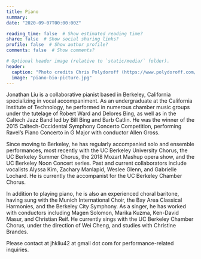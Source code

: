 ```yaml
---
title: Piano
summary:
date: "2020-09-07T00:00:00Z"

reading_time: false  # Show estimated reading time?
share: false  # Show social sharing links?
profile: false  # Show author profile?
comments: false  # Show comments?

# Optional header image (relative to `static/media/` folder).
header:
  caption: "Photo credits Chris Polydoroff (https://www.polydoroff.com/)"
  image: "piano-bio-picture.jpg"
---
```


Jonathan Liu is a collaborative pianist based in Berkeley, California specializing in vocal accompaniment. As an undergraduate at the California Institute of Technology, he performed in numerous chamber music groups under the tutelage of Robert Ward and Delores Bing, as well as in the Caltech Jazz Band led by Bill Bing and Barb Catlin. He was the winner of the 2015 Caltech-Occidental Symphony Concerto Competition, performing Ravel’s Piano Concerto in G Major with conductor Allen Gross.

Since moving to Berkeley, he has regularly accompanied solo and ensemble performances, most recently with the UC Berkeley University Chorus, the UC Berkeley Summer Chorus, the 2018 Mozart Mashup opera show, and the UC Berkeley Noon Concert series. Past and current collaborators include vocalists Alyssa Kim, Zachary Manlapid, Weslee Glenn, and Gabrielle Lochard. He is currently the accompanist for the UC Berkeley Chamber Chorus.

In addition to playing piano, he is also an experienced choral baritone, having sung with the Munich International Choir, the Bay Area Classical Harmonies, and the Berkeley City Symphony. As a singer, he has worked with conductors including Magen Solomon, Marika Kuzma, Ken-David Masur, and Christian Reif. He currently sings with the UC Berkeley Chamber Chorus, under the direction of Wei Cheng, and studies with Christine Brandes.

Please contact at jhkliu42 at gmail dot com for performance-related inquiries.